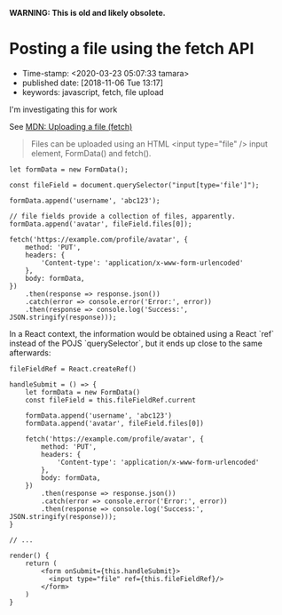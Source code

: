 **WARNING: This is old and likely obsolete.**

Posting a file using the fetch API
==================================

-   Time-stamp: \<2020-03-23 05:07:33 tamara\>
-   published date: \[2018-11-06 Tue 13:17\]
-   keywords: javascript, fetch, file upload

I\'m investigating this for work

See [MDN: Uploading a file (fetch)](https://developer.mozilla.org/en-US/docs/Web/API/Fetch_API/Using_Fetch#Uploading_a_file)

> Files can be uploaded using an HTML \<input type=\"file\" /\> input element, FormData() and fetch().

``` {.rjsx}
let formData = new FormData();

const fileField = document.querySelector("input[type='file']");

formData.append('username', 'abc123');

// file fields provide a collection of files, apparently.
formData.append('avatar', fileField.files[0]);

fetch('https://example.com/profile/avatar', {
    method: 'PUT',
    headers: {
        'Content-type': 'application/x-www-form-urlencoded'
    },
    body: formData,
})
    .then(response => response.json())
    .catch(error => console.error('Error:', error))
    .then(response => console.log('Success:', JSON.stringify(response)));
```

In a React context, the information would be obtained using a React \`ref\` instead of the POJS \`querySelector\`, but it ends up close to the same afterwards:

``` {.rjsx}
fileFieldRef = React.createRef()

handleSubmit = () => {
    let formData = new FormData()
    const fileField = this.fileFieldRef.current

    formData.append('username', 'abc123')
    formData.append('avatar', fileField.files[0])

    fetch('https://example.com/profile/avatar', {
        method: 'PUT',
        headers: {
            'Content-type': 'application/x-www-form-urlencoded'
        },
        body: formData,
    })
        .then(response => response.json())
        .catch(error => console.error('Error:', error))
        .then(response => console.log('Success:', JSON.stringify(response)));
}

// ...

render() {
    return (
        <form onSubmit={this.handleSubmit}>
          <input type="file" ref={this.fileFieldRef}/>
        </form>
    )
}
```
